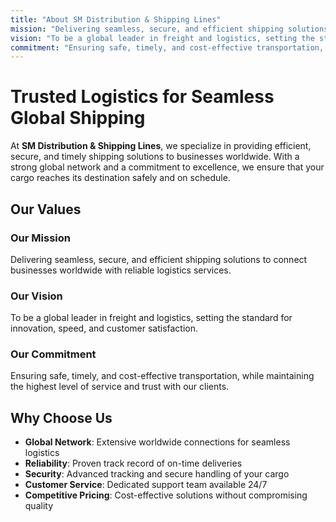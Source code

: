 ```yaml
---
title: "About SM Distribution & Shipping Lines"
mission: "Delivering seamless, secure, and efficient shipping solutions to connect businesses worldwide with reliable logistics services."
vision: "To be a global leader in freight and logistics, setting the standard for innovation, speed, and customer satisfaction."
commitment: "Ensuring safe, timely, and cost-effective transportation, while maintaining the highest level of service and trust with our clients."
---
```


# Trusted Logistics for Seamless Global Shipping

At **SM Distribution & Shipping Lines**, we specialize in providing efficient, secure, and timely shipping solutions to businesses worldwide. With a strong global network and a commitment to excellence, we ensure that your cargo reaches its destination safely and on schedule.

## Our Values

### Our Mission
Delivering seamless, secure, and efficient shipping solutions to connect businesses worldwide with reliable logistics services.

### Our Vision
To be a global leader in freight and logistics, setting the standard for innovation, speed, and customer satisfaction.

### Our Commitment
Ensuring safe, timely, and cost-effective transportation, while maintaining the highest level of service and trust with our clients.

## Why Choose Us

- **Global Network**: Extensive worldwide connections for seamless logistics
- **Reliability**: Proven track record of on-time deliveries
- **Security**: Advanced tracking and secure handling of your cargo
- **Customer Service**: Dedicated support team available 24/7
- **Competitive Pricing**: Cost-effective solutions without compromising quality